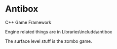# Antibox
C++ Game Framework

Engine related things are in Libraries\include\antibox

The surface level stuff is the zombo game.

